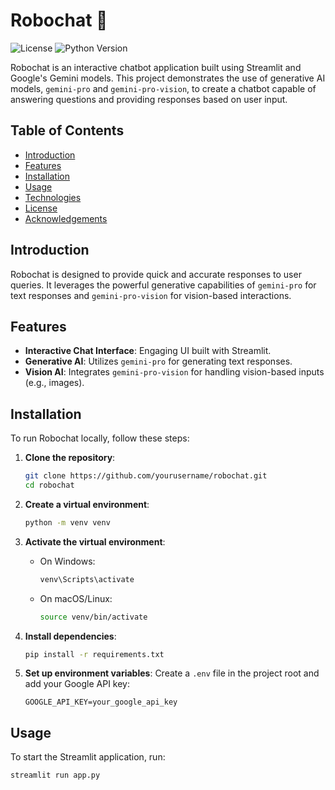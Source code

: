 # Robochat 🤖

![License](https://img.shields.io/badge/license-MIT-blue.svg)
![Python Version](https://img.shields.io/badge/python-3.10%2B-blue)

Robochat is an interactive chatbot application built using Streamlit and Google's Gemini models. This project demonstrates the use of generative AI models, `gemini-pro` and `gemini-pro-vision`, to create a chatbot capable of answering questions and providing responses based on user input.

## Table of Contents
- [Introduction](#introduction)
- [Features](#features)
- [Installation](#installation)
- [Usage](#usage)
- [Technologies](#technologies)
- [License](#license)
- [Acknowledgements](#acknowledgements)

## Introduction
Robochat is designed to provide quick and accurate responses to user queries. It leverages the powerful generative capabilities of `gemini-pro` for text responses and `gemini-pro-vision` for vision-based interactions.

## Features
- **Interactive Chat Interface**: Engaging UI built with Streamlit.
- **Generative AI**: Utilizes `gemini-pro` for generating text responses.
- **Vision AI**: Integrates `gemini-pro-vision` for handling vision-based inputs (e.g., images).

## Installation
To run Robochat locally, follow these steps:

1. **Clone the repository**:
    ```sh
    git clone https://github.com/yourusername/robochat.git
    cd robochat
    ```

2. **Create a virtual environment**:
    ```sh
    python -m venv venv
    ```

3. **Activate the virtual environment**:
    - On Windows:
        ```sh
        venv\Scripts\activate
        ```
    - On macOS/Linux:
        ```sh
        source venv/bin/activate
        ```

4. **Install dependencies**:
    ```sh
    pip install -r requirements.txt
    ```

5. **Set up environment variables**:
    Create a `.env` file in the project root and add your Google API key:
    ```env
    GOOGLE_API_KEY=your_google_api_key
    ```

## Usage
To start the Streamlit application, run:
```sh
streamlit run app.py
